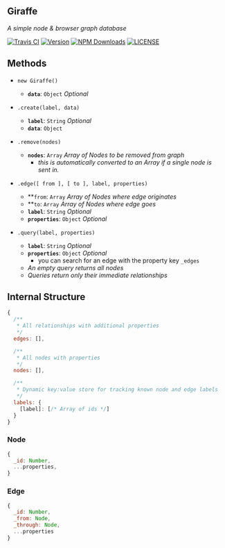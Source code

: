 Giraffe
---
_A simple node & browser graph database_

[![Travis CI](https://img.shields.io/travis/tbremer/Giraffe.svg?style=flat-square)](https://travis-ci.org/tbremer/Giraffe)
[![Version](https://img.shields.io/npm/v/giraffe.svg?style=flat-square)](https://www.npmjs.com/package/giraffe)
[![NPM Downloads](https://img.shields.io/npm/dm/giraffe.svg?style=flat-square)](https://www.npmjs.com/package/giraffe)
[![LICENSE](https://img.shields.io/npm/l/giraffe.svg?style=flat-square)](https://github.com/tbremer/Giraffe/blob/master/LICENSE)

## Methods
- `new Giraffe()`
  - **`data`**: `Object` _Optional_

- `.create(label, data)`
  - **`label`**: `String` _Optional_
  - **`data`**: `Object`

- `.remove(nodes)`
  - **`nodes`**: `Array` _Array of Nodes to be removed from graph_
    - _this is automatically converted to an Array if a single node is sent in._

- `.edge([ from ], [ to ], label, properties)`
  - **`from`: `Array` _Array of Nodes where edge originates_
  - **`to`: `Array` _Array of Nodes where edge goes_
  - **`label`**: `String` _Optional_
  - **`properties`**: `Object` _Optional_

- `.query(label, properties)`
  - **`label`**: `String` _Optional_
  - **`properties`**: `Object` _Optional_
    - you can search for an edge with the property key `_edges`
  - _An empty query returns all nodes_
  - _Queries return only their immediate relationships_


## Internal Structure
```javascript
{
  /**
   * All relationships with additional properties
   */
  edges: [],

  /**
   * All nodes with properties
   */
  nodes: [],

  /**
   * Dynamic key:value store for tracking known node and edge labels
   */
  labels: {
    [label]: [/* Array of ids */]
  }
}
```

### Node
```javascript
{
  _id: Number,
  ...properties,
}
```


### Edge
```Javascript
{
  _id: Number,
  _from: Node,
  _through: Node,
  ...properties
}
```
